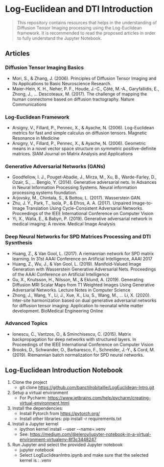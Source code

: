 # Log-Euclidean and DTI Introduction
> This repository contains resources that helps in the understanding of Diffusion Tensor Imaging processing using the
Log-Euclidean framework. It is recommended to read the proposed articles in order to fully understand the Jupyter Notebook.

## Articles
### Diffusion Tensor Imaging Basics
 - Mori, S., & Zhang, J. (2006). Principles of Diffusion Tensor Imaging and Its Applications to Basic Neuroscience Research.
 - Maier-Hein, K. H., Neher, P. F., Houde, J.-C., Côté, M.-A., Garyfallidis, E., Zhong, J., … Descoteaux, M. (2017). The challenge of mapping the human connectome based on diffusion tractography. Nature Communications
### Log-Euclidean Framework
 - Arsigny, V., Fillard, P., Pennec, X., & Ayache, N. (2006). Log-Euclidean metrics for fast and simple calculus on diffusion tensors. Magnetic Resonance in Medicine
 - Arsigny, V., Fillard, P., Pennec, X., & Ayache, N. (2006). Geometric means in a novel vector space structure on symmetric positive-definite matrices. SIAM Journal on Matrix Analysis and Applications
### Generative Adversarial Networks (GANs)
 - Goodfellow, I. J., Pouget-Abadie, J., Mirza, M., Xu, B., Warde-Farley, D., Ozair, S., … Bengio, Y. (2014). Generative adversarial nets. In Advances in Neural Information Processing Systems. Neural information processing systems foundation.
 - Arjovsky, M., Chintala, S., & Bottou, L. (2017). Wasserstein GAN.
 - Zhu, J. Y., Park, T., Isola, P., & Efros, A. A. (2017). Unpaired Image-to-Image Translation Using Cycle-Consistent Adversarial Networks. Proceedings of the IEEE International Conference on Computer Vision
 - Yi, X., Walia, E., & Babyn, P. (2019). Generative adversarial network in medical imaging: A review. Medical Image Analysis
### Deep Neural Networks for SPD Matrices Processing and DTI Sysnthesis
 - Huang, Z., & Van Gool, L. (2017). A riemannian network for SPD matrix learning. In 31st AAAI Conference on Artificial Intelligence, AAAI 2017
 - Huang, Z., Wu, J., & Van Gool, L. (2019). Manifold-Valued Image Generation with Wasserstein Generative Adversarial Nets. Proceedings of the AAAI Conference on Artificial Intelligence
 - Gu, X., Knutsson, H., Nilsson, M., & Eklund, A. (2019). Generating Diffusion MRI Scalar Maps from T1 Weighted Images Using Generative Adversarial Networks. Lecture Notes in Computer Science
 - Zhong, J., Wang, Y., Li, J., Xue, X., Liu, S., Wang, M., … Li, X. (2020). Inter-site harmonization based on dual generative adversarial networks for diffusion tensor imaging: Application to neonatal white matter development. BioMedical Engineering Online
### Advanced Topics
 - Ionescu, C., Vantzos, O., & Sminchisescu, C. (2015). Matrix backpropagation for deep networks with structured layers. In Proceedings of the IEEE International Conference on Computer Vision
 - Brooks, D., Schwander, O., Barbaresco, F., Schneider, J.-Y., & Cord, M. (2019). Riemannian batch normalization for SPD neural networks.


## Log-Euclidean Introduction Notebook
1. Clone the project
    - git clone https://github.com/banctilrobitaille/LogEuclidean-Intro.git
2. Setup a virtual environment
    - For Pycharm: https://www.jetbrains.com/help/pycharm/creating-virtual-environment.html
3. Install the dependencies: 
    - Install Pytorch from https://pytorch.org/
    - Install other libraries: pip install -r requirements.txt
4. Install a Jupyter kernel
    - ipython kernel install --user --name=.venv
    - See: https://medium.com/@eleroy/jupyter-notebook-in-a-virtual-environment-virtualenv-8f3c3448247
5. Run Jupyter and select the provided Jupyter notebook
    - jupyter notebook
    - Select LogEuclideanIntro.ipynb and make sure that the selected kernel is : .venv